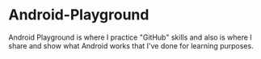 # Android-Playground

Android Playground is where I practice "GitHub" skills and also is where I share and show what Android works that I've done for learning purposes.
